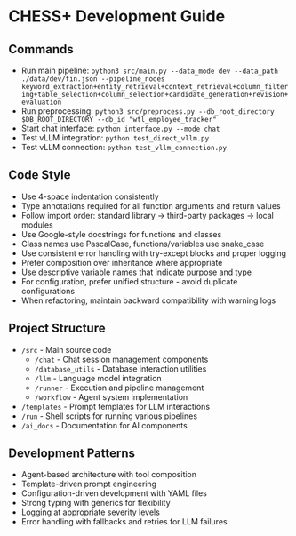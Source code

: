 # CHESS+ Development Guide

## Commands
- Run main pipeline: `python3 src/main.py --data_mode dev --data_path ./data/dev/fin.json --pipeline_nodes keyword_extraction+entity_retrieval+context_retrieval+column_filtering+table_selection+column_selection+candidate_generation+revision+evaluation`
- Run preprocessing: `python3 src/preprocess.py --db_root_directory $DB_ROOT_DIRECTORY --db_id "wtl_employee_tracker"`
- Start chat interface: `python interface.py --mode chat`
- Test vLLM integration: `python test_direct_vllm.py`
- Test vLLM connection: `python test_vllm_connection.py`

## Code Style
- Use 4-space indentation consistently
- Type annotations required for all function arguments and return values
- Follow import order: standard library → third-party packages → local modules
- Use Google-style docstrings for functions and classes
- Class names use PascalCase, functions/variables use snake_case
- Use consistent error handling with try-except blocks and proper logging
- Prefer composition over inheritance where appropriate
- Use descriptive variable names that indicate purpose and type
- For configuration, prefer unified structure - avoid duplicate configurations
- When refactoring, maintain backward compatibility with warning logs

## Project Structure
- `/src` - Main source code
  - `/chat` - Chat session management components
  - `/database_utils` - Database interaction utilities
  - `/llm` - Language model integration
  - `/runner` - Execution and pipeline management
  - `/workflow` - Agent system implementation
- `/templates` - Prompt templates for LLM interactions
- `/run` - Shell scripts for running various pipelines
- `/ai_docs` - Documentation for AI components

## Development Patterns
- Agent-based architecture with tool composition
- Template-driven prompt engineering
- Configuration-driven development with YAML files
- Strong typing with generics for flexibility
- Logging at appropriate severity levels
- Error handling with fallbacks and retries for LLM failures